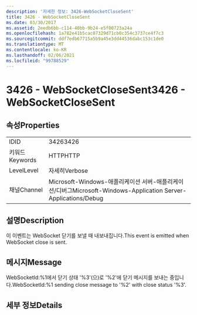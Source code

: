 ```yaml
---
description: '자세한 정보: 3426-WebSocketCloseSent'
title: 3426 - WebSocketCloseSent
ms.date: 03/30/2017
ms.assetid: 2eedb6bb-c114-40bb-9b24-e5f00723a24a
ms.openlocfilehash: 1a782e41b5cac07329d71cb0c354c3737ce4f7c3
ms.sourcegitcommit: ddf7edb67715a5b9a45e3dd44536dabc153c1de0
ms.translationtype: MT
ms.contentlocale: ko-KR
ms.lasthandoff: 02/06/2021
ms.locfileid: "99788529"
---
```

# <a name="3426---websocketclosesent"></a><span data-ttu-id="a65e0-103">3426 - WebSocketCloseSent</span><span class="sxs-lookup"><span data-stu-id="a65e0-103">3426 - WebSocketCloseSent</span></span>

## <a name="properties"></a><span data-ttu-id="a65e0-104">속성</span><span class="sxs-lookup"><span data-stu-id="a65e0-104">Properties</span></span>  
  
|||  
|-|-|  
|<span data-ttu-id="a65e0-105">ID</span><span class="sxs-lookup"><span data-stu-id="a65e0-105">ID</span></span>|<span data-ttu-id="a65e0-106">3426</span><span class="sxs-lookup"><span data-stu-id="a65e0-106">3426</span></span>|  
|<span data-ttu-id="a65e0-107">키워드</span><span class="sxs-lookup"><span data-stu-id="a65e0-107">Keywords</span></span>|<span data-ttu-id="a65e0-108">HTTP</span><span class="sxs-lookup"><span data-stu-id="a65e0-108">HTTP</span></span>|  
|<span data-ttu-id="a65e0-109">Level</span><span class="sxs-lookup"><span data-stu-id="a65e0-109">Level</span></span>|<span data-ttu-id="a65e0-110">자세히</span><span class="sxs-lookup"><span data-stu-id="a65e0-110">Verbose</span></span>|  
|<span data-ttu-id="a65e0-111">채널</span><span class="sxs-lookup"><span data-stu-id="a65e0-111">Channel</span></span>|<span data-ttu-id="a65e0-112">Microsoft-Windows-애플리케이션 서버-애플리케이션/디버그</span><span class="sxs-lookup"><span data-stu-id="a65e0-112">Microsoft-Windows-Application Server-Applications/Debug</span></span>|  
  
## <a name="description"></a><span data-ttu-id="a65e0-113">설명</span><span class="sxs-lookup"><span data-stu-id="a65e0-113">Description</span></span>  

 <span data-ttu-id="a65e0-114">이 이벤트는 WebSocket 닫기를 보낼 때 내보내집니다.</span><span class="sxs-lookup"><span data-stu-id="a65e0-114">This event is emitted when WebSocket close is sent.</span></span>  
  
## <a name="message"></a><span data-ttu-id="a65e0-115">메시지</span><span class="sxs-lookup"><span data-stu-id="a65e0-115">Message</span></span>  

 <span data-ttu-id="a65e0-116">WebSocketId:%1에서 닫기 상태 '%3'(으)로 '%2'에 닫기 메시지를 보내는 중입니다.</span><span class="sxs-lookup"><span data-stu-id="a65e0-116">WebSocketId:%1 sending close message to '%2' with close status '%3'.</span></span>  
  
## <a name="details"></a><span data-ttu-id="a65e0-117">세부 정보</span><span class="sxs-lookup"><span data-stu-id="a65e0-117">Details</span></span>

